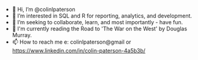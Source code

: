 - 👋 Hi, I’m @colinlpaterson
- 👀 I’m interested in SQL and R for reporting, analytics, and development.
- 💞️ I’m seeking to collaborate, learn, and most importantly - have fun.
- 📖 I'm currently reading the Road to 'The War on the West' by Douglas Murray.
- 📫 How to reach me e: colinlpaterson@gmail or https://www.linkedin.com/in/colin-paterson-4a5b3b/

<!---
colinlpaterson/colinlpaterson is a ✨ special ✨ repository because its `README.md` (this file) appears on your GitHub profile.
You can click the Preview link to take a look at your changes.
--->
